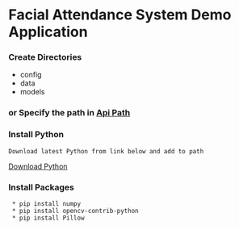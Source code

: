 # Facial Attendance System Demo Application
   ### Create Directories
   * config
   * data
   * models
   ### or Specify the path in [Api Path](https://github.com/gokul-a-krishnan/FacialAttendenceSystem/blob/master/FaceRecognizer/api_path.py)
   
   ### Install Python  
    Download latest Python from link below and add to path
   [Download Python](https://www.python.org/downloads/) 
   
   ### Install Packages
     * pip install numpy
     * pip install opencv-contrib-python
     * pip install Pillow   
   
